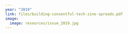 ```yaml
---
year: "2019"
link: files/building-consentful-tech-zine-spreads.pdf
image:
  image: resources/issue_2019.jpg
---
```

